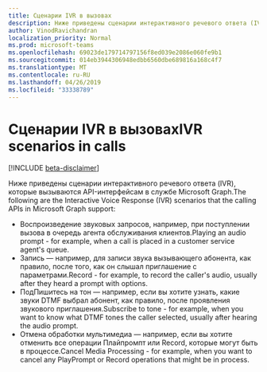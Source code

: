 ```yaml
---
title: Сценарии IVR в вызовах
description: Ниже приведены сценарии интерактивного речевого ответа (IVR), которые вызываются API-интерфейсам в службе Microsoft Graph.
author: VinodRavichandran
localization_priority: Normal
ms.prod: microsoft-teams
ms.openlocfilehash: 69023de179714797156f8ed039e2086e060fe9b1
ms.sourcegitcommit: 014eb3944306948edbb6560dbe689816a168c4f7
ms.translationtype: MT
ms.contentlocale: ru-RU
ms.lasthandoff: 04/26/2019
ms.locfileid: "33338789"
---
```

# <a name="ivr-scenarios-in-calls"></a><span data-ttu-id="cfd47-103">Сценарии IVR в вызовах</span><span class="sxs-lookup"><span data-stu-id="cfd47-103">IVR scenarios in calls</span></span>

[!INCLUDE [beta-disclaimer](../../includes/beta-disclaimer.md)]

<span data-ttu-id="cfd47-104">Ниже приведены сценарии интерактивного речевого ответа (IVR), которые вызываются API-интерфейсам в службе Microsoft Graph.</span><span class="sxs-lookup"><span data-stu-id="cfd47-104">The following are the Interactive Voice Response (IVR) scenarios that the calling APIs in Microsoft Graph support:</span></span>

- <span data-ttu-id="cfd47-105">Воспроизведение звуковых запросов, например, при поступлении вызова в очередь агента обслуживания клиентов.</span><span class="sxs-lookup"><span data-stu-id="cfd47-105">Playing an audio prompt - for example, when a call is placed in a customer service agent's queue.</span></span>
- <span data-ttu-id="cfd47-106">Запись — например, для записи звука вызывающего абонента, как правило, после того, как он слышал приглашение с параметрами.</span><span class="sxs-lookup"><span data-stu-id="cfd47-106">Record - for example, to record the caller's audio, usually after they heard a prompt with options.</span></span>
- <span data-ttu-id="cfd47-107">ПодПишитесь на тон — например, если вы хотите узнать, какие звуки DTMF выбрал абонент, как правило, после проявления звукового приглашения.</span><span class="sxs-lookup"><span data-stu-id="cfd47-107">Subscribe to tone - for example, when you want to know what DTMF tones the caller selected, usually after hearing the audio prompt.</span></span>
- <span data-ttu-id="cfd47-108">Отмена обработки мультимедиа — например, если вы хотите отменить все операции Плайпромпт или Record, которые могут быть в процессе.</span><span class="sxs-lookup"><span data-stu-id="cfd47-108">Cancel Media Processing - for example, when you want to cancel any PlayPrompt or Record operations that might be in process.</span></span>
